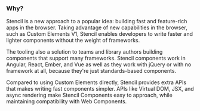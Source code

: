### Why?


Stencil is a new approach to a popular idea: building fast and feature-rich apps in the browser. Taking advantage of new capabilities in the browser, such as Custom Elements V1, Stencil enables developers to write faster and lighter components without the weight of frameworks.

The tooling also a solution to teams and library authors building components that support many frameworks. Stencil components work in Angular, React, Ember, and Vue as well as they work with jQuery or with no framework at all, because they're just standards-based components.

Compared to using Custom Elements directly, Stencil provides extra APIs that makes writing fast components simpler. APIs like Virtual DOM, JSX, and async rendering make Stencil Components easy to approach, while maintaining compatibility with Web Components.

